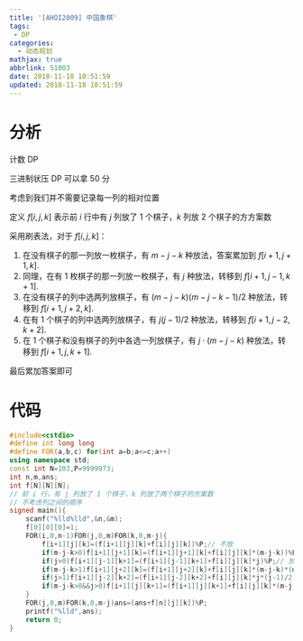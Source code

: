 ```yaml
---
title: '[AHOI2009] 中国象棋'
tags:
 - DP
categories:
  - 动态规划
mathjax: true
abbrlink: 51003
date: 2018-11-18 10:51:59
updated: 2018-11-18 10:51:59
---
```


# 分析

计数 DP

三进制状压 DP 可以拿 50 分

考虑到我们并不需要记录每一列的相对位置

定义 $f[i,j,k]$ 表示前 $i$ 行中有 $j$ 列放了 1 个棋子，$k$ 列放 2 个棋子的方方案数

采用刷表法，对于 $f[i,j,k]$：

1. 在没有棋子的那一列放一枚棋子，有 $m-j-k$ 种放法，答案累加到 $f[i+1,j+1,k]$.
2. 同理，在有 1 枚棋子的那一列放一枚棋子，有 $j$ 种放法，转移到 $f[i+1,j-1,k+1]$.
3. 在没有棋子的列中选两列放棋子，有 $(m-j-k)(m-j-k-1)/2$ 种放法，转移到 $f[i+1,j+2,k]$.
4. 在有 1 个棋子的列中选两列放棋子，有 $j(j-1)/2$ 种放法，转移到 $f[i+1,j-2,k+2]$.
5. 在 1 个棋子和没有棋子的列中各选一列放棋子，有 $j\cdot(m-j-k)$ 种放法，转移到 $f[i+1,j,k+1]$.

最后累加答案即可

# 代码

```cpp
#include<cstdio>
#define int long long
#define FOR(a,b,c) for(int a=b;a<=c;a++)
using namespace std;
const int N=103,P=9999973;
int n,m,ans;
int f[N][N][N];
// 前 i 行，有 j 列放了 1 个棋子，k 列放了两个棋子的方案数
// 不考虑列之间的顺序
signed main(){
    scanf("%lld%lld",&n,&m);
	f[0][0][0]=1;
	FOR(i,0,n-1)FOR(j,0,m)FOR(k,0,m-j){
        f[i+1][j][k]=(f[i+1][j][k]+f[i][j][k])%P;// 不放
		if(m-j-k>0)f[i+1][j+1][k]=(f[i+1][j+1][k]+f[i][j][k]*(m-j-k))%P;// 放一个在 0
		if(j>0)f[i+1][j-1][k+1]=(f[i+1][j-1][k+1]+f[i][j][k]*j)%P;// 放一个在 1
		if(m-j-k>1)f[i+1][j+2][k]=(f[i+1][j+2][k]+f[i][j][k]*(m-j-k)*(m-j-k-1)/2)%P;
		if(j>1)f[i+1][j-2][k+2]=(f[i+1][j-2][k+2]+f[i][j][k]*j*(j-1)/2)%P;
		if(m-j-k>0&&j>0)f[i+1][j][k+1]=(f[i+1][j][k+1]+f[i][j][k]*(m-j-k)*j)%P;
	}
	FOR(j,0,m)FOR(k,0,m-j)ans=(ans+f[n][j][k])%P;
	printf("%lld",ans);
	return 0;
}
```

